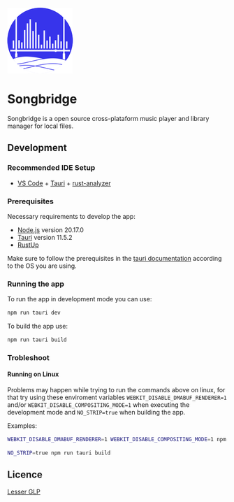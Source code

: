 ![Songbridge Logo](src-tauri\icons\Square150x150Logo.png "Songbridge Logo")

# Songbridge

Songbridge is a open source cross-plataform music player and library manager for local files.

## Development
### Recommended IDE Setup

- [VS Code](https://code.visualstudio.com/) + [Tauri](https://marketplace.visualstudio.com/items?itemName=tauri-apps.tauri-vscode) + [rust-analyzer](https://marketplace.visualstudio.com/items?itemName=rust-lang.rust-analyzer)

### Prerequisites

Necessary requirements to develop the app:
* [Node.js](https://nodejs.org/en/download) version 20.17.0
* [Tauri](https://v2.tauri.app/) version 11.5.2
* [RustUp](https://rustup.rs/)

Make sure to follow the prerequisites in the [tauri documentation](https://v2.tauri.app/start/prerequisites) according to the OS you are using.

### Running the app

To run the app in development mode you can use:
```sh
npm run tauri dev 
```

To build the app use:
```sh
npm run tauri build 
```
### Trobleshoot
#### Running on Linux

Problems may happen while trying to run the commands above on linux, for that try using these enviroment variables `WEBKIT_DISABLE_DMABUF_RENDERER=1` and/or `WEBKIT_DISABLE_COMPOSITING_MODE=1` when executing the development mode and `NO_STRIP=true` when building the app.

Examples:
```sh
WEBKIT_DISABLE_DMABUF_RENDERER=1 WEBKIT_DISABLE_COMPOSITING_MODE=1 npm run tauri dev
```
```sh
NO_STRIP=true npm run tauri build 
```

## Licence
[Lesser GLP](./LICENSE)